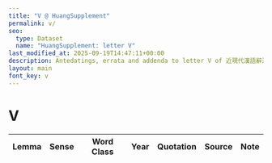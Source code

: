 ```yaml
---
title: "V @ HuangSupplement"
permalink: v/
seo:
  type: Dataset
  name: "HuangSupplement: letter V"
last_modified_at: 2025-09-19T14:47:11+00:00
description: Antedatings, errata and addenda to letter V of 近現代漢語辭源
layout: main
font_key: v
---
```

# V

<!-- Anything not in the table must be before this comment. -->

Lemma|Sense|Word Class|Year|Quotation|Source|Note|
---|---|---|---|---|---|---|
